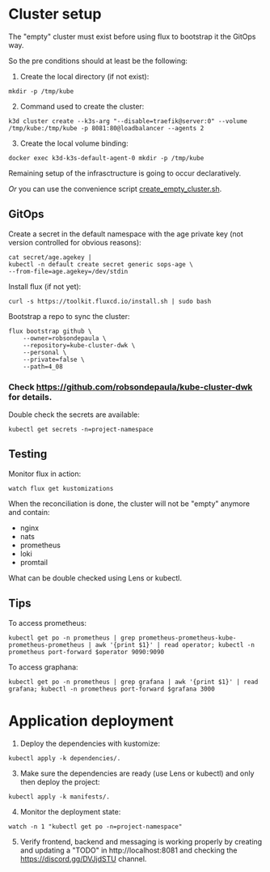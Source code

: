 # Cluster setup
The "empty" cluster must exist before using flux to bootstrap it the GitOps way.

So the pre conditions should at least be the following:
1. Create the local directory (if not exist):
```
mkdir -p /tmp/kube
```
2. Command used to create the cluster:
```
k3d cluster create --k3s-arg "--disable=traefik@server:0" --volume /tmp/kube:/tmp/kube -p 8081:80@loadbalancer --agents 2
```
3. Create the local volume binding:
```
docker exec k3d-k3s-default-agent-0 mkdir -p /tmp/kube
```
Remaining setup of the infrasctructure is going to occur declaratively.

*Or* you can use the convenience script [create_empty_cluster.sh](./create_empty_cluster.sh).

## GitOps
Create a secret in the default namespace with the age private key (not version controlled for obvious reasons):
```
cat secret/age.agekey |
kubectl -n default create secret generic sops-age \
--from-file=age.agekey=/dev/stdin
```
Install flux (if not yet):
```
curl -s https://toolkit.fluxcd.io/install.sh | sudo bash
```
Bootstrap a repo to sync the cluster:
```
flux bootstrap github \
    --owner=robsondepaula \
    --repository=kube-cluster-dwk \
    --personal \
    --private=false \
    --path=4_08
```
### Check https://github.com/robsondepaula/kube-cluster-dwk for details.

Double check the secrets are available:
```
kubectl get secrets -n=project-namespace
```

## Testing
Monitor flux in action:
```
watch flux get kustomizations
```

When the reconciliation is done, the cluster will not be "empty" anymore and contain:
* nginx
* nats
* prometheus
* loki
* promtail

What can be double checked using Lens or kubectl.

## Tips
To access prometheus:
```
kubectl get po -n prometheus | grep prometheus-prometheus-kube-prometheus-prometheus | awk '{print $1}' | read operator; kubectl -n prometheus port-forward $operator 9090:9090
```
To access graphana:
```
kubectl get po -n prometheus | grep grafana | awk '{print $1}' | read grafana; kubectl -n prometheus port-forward $grafana 3000
```

# Application deployment
1. Deploy the dependencies with kustomize:
```
kubectl apply -k dependencies/.
```

3. Make sure the dependencies are ready (use Lens or kubectl) and only then deploy the project:
```
kubectl apply -k manifests/.
```

4. Monitor the deployment state:
```
watch -n 1 "kubectl get po -n=project-namespace"
```

5. Verify frontend, backend and messaging is working properly by creating and updating a "TODO" in http://localhost:8081 and checking the https://discord.gg/DVJjdSTU channel.